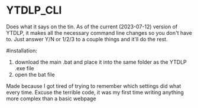 # YTDLP_CLI
Does what it says on the tin. As of the current (2023-07-12) version of YTDLP, it makes all the necessary command line changes so you don't have to.
Just answer Y/N or 1/2/3 to a couple things and it'll do the rest.

#installation:
1) download the main .bat and place it into the same folder as the YTDLP .exe file
2) open the bat file



 Made because I got tired of trying to remember which settings did what every time.
 Excuse the terrible code, it was my first time writing anything more complex than a basic webpage

